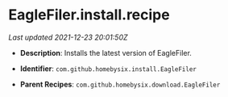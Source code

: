 # EagleFiler.install.recipe

_Last updated 2021-12-23 20:01:50Z_

- **Description**: Installs the latest version of EagleFiler.

- **Identifier**: `com.github.homebysix.install.EagleFiler`

- **Parent Recipes**: `com.github.homebysix.download.EagleFiler`
